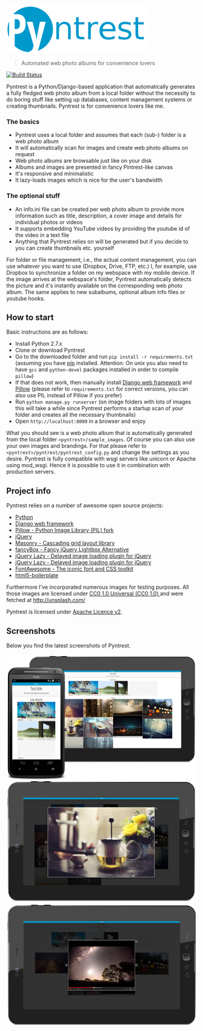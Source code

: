 ![Pyntrest-Logo](doc/images/logo.png)
> Automated web photo albums for convenience lovers

[![Build Status](https://travis-ci.org/BastiTee/pyntrest.png)](https://travis-ci.org/BastiTee/pyntrest)

Pyntrest is a Python/Django-based application that automatically generates a fully fledged web photo album from a local folder without the necessity to do boring stuff like setting up databases, content management systems or creating thumbnails. Pyntrest is for convenience lovers like me. 

### The basics

* Pyntrest uses a local folder and assumes that each (sub-) folder is a web photo album 
* It will automatically scan for images and create web photo albums on request 
* Web photo albums are browsable just like on your disk
* Albums and images are presented in fancy Pintrest-like canvas
* It's responsive and minimalistic 
* It lazy-loads images which is nice for the user's bandwidth

### The optional stuff

* An info.ini file can be created per web photo album to provide more information such as title, description, a cover image and details for individual photos or videos
* It supports embedding YouTube videos by providing the youtube id of the video in a text file
* Anything that Pyntrest relies on will be generated but if you decide to you can create thumbnails etc. yourself

For folder or file management, i.e., the actual content management, you can use whatever you want to use (Dropbox, Drive, FTP, etc.) I, for example, use Dropbox to synchronize a folder on my webspace with my mobile device. If the image arrives at the webspace's folder, Pyntrest automatically detects the picture and it's instantly available on the corresponding web photo album. The same applies to new subalbums, optional album info files or youtube hooks.

## How to start

Basic instructions are as follows:

* Install Python 2.7.x
* Clone or download Pyntrest
* Go to the downloaded folder and run `pip install -r requirements.txt` (assuming you have [pip](https://pypi.python.org/pypi/pip) installed. Attention: On unix you also need to have `gcc` and `python-devel` packages installed in order to compile `pillow`)
* If that does not work, then manually install [Django web framework](https://pypi.python.org/pypi/Django) and [Pillow](https://pypi.python.org/pypi/Pillow) (please refer to `requirements.txt` for correct versions, you can also use PIL instead of Pillow if you prefer)
* Run `python manage.py runserver` (on image folders with lots of images this will take a while since Pyntrest performs a startup scan of your folder and creates all the necessary thumbnails)
* Open `http://localhost:8000` in a browser and enjoy

What you should see is a web photo album that is automatically generated from the local folder `<pyntrest>/sample_images`. Of course you can also use your own images and brandings. For that please refer to `<pyntrest>/pyntrest/pyntrest_config.py` and change the settings as you desire. Pyntrest is fully compatible with wsgi servers like unicorn or Apache using mod_wsgi. Hence it is possible to use it in combination with production servers. 

## Project info

Pyntrest relies on a number of awesome open source projects:

* [Python](https://www.python.org/)
* [Django web framework](https://pypi.python.org/pypi/Django)
* [Pillow - Python Image Library (PIL) fork](https://pypi.python.org/pypi/Pillow)
* [jQuery](http://jquery.com/)
* [Masonry - Cascading grid layout library](http://masonry.desandro.com/)
* [fancyBox - Fancy jQuery Lightbox Alternative](http://fancyapps.com/fancybox/)
* [jQuery Lazy - Delayed image loading plugin for jQuery](http://jquery.eisbehr.de/lazy/)
* [jQuery Lazy - Delayed image loading plugin for jQuery](http://jquery.eisbehr.de/lazy/)
* [FontAwesome - The iconic font and CSS toolkit](http://fontawesome.io)
* [html5-boilerplate](https://github.com/h5bp/html5-boilerplate)
    
Furthermore I've incorporated numerous images for testing purposes. All those images are licensed under [CC0 1.0 Universal (CC0 1.0) ](http://creativecommons.org/publicdomain/zero/1.0/) and were fetched at http://unsplash.com/

Pyntrest is licensed under [Apache Licence v2](http://www.apache.org/licenses/LICENSE-2.0.html). 

## Screenshots

Below you find the latest screenshots of Pyntrest.

![Overview](doc/images/latest-screenshot-1.jpg)
![Image overlay](doc/images/latest-screenshot-2.jpg)
![Video overlay](doc/images/latest-screenshot-3.jpg)

